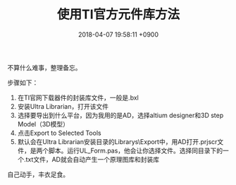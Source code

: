 ﻿---
layout: post
title: 使用TI官方元件库方法
date: 2018-04-07 19:58:11 +0900
categories: 技术 经验
issue_id: 0
---

不算什么难事，整理备忘。

步骤如下：
1. 在TI官网下载器件的封装库文件，一般是.bxl
2. 安装Ultra Librarian，打开该文件
3. 选择要导出到什么平台，因为我用的是AD，选择altium designer和3D step Model（3D模型）
4. 点击Export to Selected Tools
5. 默认会在Ultra Librarian安装目录的Librarys\Export中，用AD打开.prjscr文件，是两个脚本。运行UL_Form.pas，他会让你选择文件。选择同目录下的一个.txt文件，AD就会自动产生一个原理图库和封装库

自己动手，丰衣足食。



